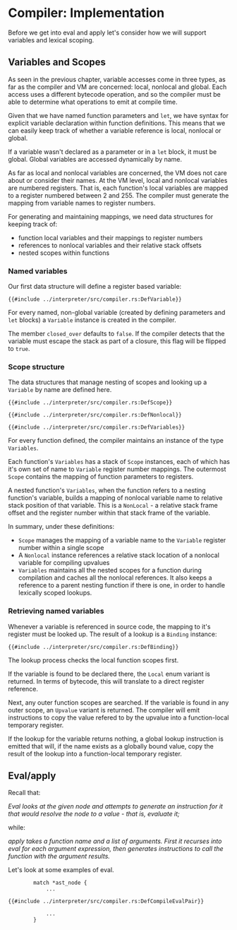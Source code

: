 # Compiler: Implementation

Before we get into eval and apply let's consider how we will support variables
and lexical scoping.

## Variables and Scopes

As seen in the previous chapter, variable accesses come in three types, as far
as the compiler and VM are concerned: local, nonlocal and global. Each access
uses a different bytecode operation, and so the compiler must be able to
determine what operations to emit at compile time.

Given that we have named function parameters and `let`, we have syntax for
explicit variable declaration within function definitions. This means that we
can easily keep track of whether a variable reference is local, nonlocal or
global.

If a variable wasn't declared as a parameter or in a `let` block, it
must be global. Global variables are accessed dynamically by name.

As far as local and nonlocal variables are concerned, the VM does not care
about or consider their names. At the VM level, local and nonlocal variables
are numbered registers. That is, each function's local variables are mapped to
a register numbered between 2 and 255. The compiler must generate the mapping
from variable names to register numbers.

For generating and maintaining mappings, we need data structures for keeping
track of:

- function local variables and their mappings to register numbers
- references to nonlocal variables and their relative stack offsets
- nested scopes within functions

### Named variables

Our first data structure will define a register based variable:

```rust,ignore
{{#include ../interpreter/src/compiler.rs:DefVariable}}
```

For every named, non-global variable (created by defining parameters and `let`
blocks) a `Variable` instance is created in the compiler.

The member `closed_over` defaults to `false`. If the compiler detects that the
variable must escape the stack as part of a closure, this flag will be flipped
to `true`.

### Scope structure

The data structures that manage nesting of scopes and looking up a `Variable`
by name are defined here.

```rust,ignore
{{#include ../interpreter/src/compiler.rs:DefScope}}

{{#include ../interpreter/src/compiler.rs:DefNonlocal}}

{{#include ../interpreter/src/compiler.rs:DefVariables}}
```

For every function defined, the compiler maintains an instance of the type
`Variables`.

Each function's `Variables` has a stack of `Scope` instances, each of which has
it's own set of name to `Variable` register number mappings.  The outermost
`Scope` contains the mapping of function parameters to registers.

A nested function's `Variables`, when the function refers to a nesting
function's variable, builds a mapping of nonlocal variable name to relative
stack position of that variable. This is a `NonLocal` - a relative stack frame
offset and the register number within that stack frame of the variable.

In summary, under these definitions:

- `Scope` manages the mapping of a variable name to the `Variable` register
  number within a single scope
- A `Nonlocal` instance references a relative stack location of a nonlocal
  variable for compiling upvalues
- `Variables` maintains all the nested scopes for a function during compilation
  and caches all the nonlocal references. It also keeps a reference to a parent
  nesting function if there is one, in order to handle lexically scoped
  lookups.

### Retrieving named variables

Whenever a variable is referenced in source code, the mapping to it's register
must be looked up. The result of a lookup is a `Binding` instance:

```rust,ignore
{{#include ../interpreter/src/compiler.rs:DefBinding}}
```

The lookup process checks the local function scopes first.

If the variable is found to be declared there, the `Local` enum variant is
returned. In terms of bytecode, this will translate to a direct register
reference.

Next, any outer function scopes are searched. If the variable is found in any
outer scope, an `Upvalue` variant is returned. The compiler will emit instructions
to copy the value refered to by the upvalue into a function-local temporary
register.

If the lookup for the variable returns nothing, a global lookup instruction is
emitted that will, if the name exists as a globally bound value, copy the
result of the lookup into a function-local temporary register.

## Eval/apply

Recall that:

_Eval looks at the given node and attempts to generate an instruction for it
that would resolve the node to a value - that is, evaluate it;_

while:

_apply takes a function name and a list of arguments. First it recurses into
eval for each argument expression, then generates instructions to call the
function with the argument results._

Let's look at some examples of eval.

```rust,ignore
        match *ast_node {
            ...

{{#include ../interpreter/src/compiler.rs:DefCompileEvalPair}}

            ...
        }
```
